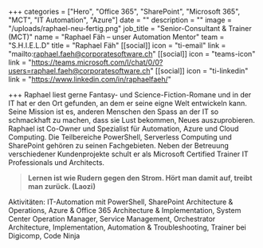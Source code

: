 +++
categories = ["Hero", "Office 365", "SharePoint", "Microsoft 365", "MCT", "IT Automation", "Azure"]
date = ""
description = ""
image = "/uploads/raphael-neu-fertig.png"
job_title = "Senior-Consultant & Trainer (MCT)"
name = "Raphael Fäh – unser Automation Mentor"
team = "S.H.I.E.L.D"
title = "Raphael Fäh"
[[social]]
icon = "ti-email"
link = "mailto:raphael.faeh@corporatesoftware.ch"
[[social]]
icon = "teams-icon"
link = "https://teams.microsoft.com/l/chat/0/0?users=raphael.faeh@corporatesoftware.ch"
[[social]]
icon = "ti-linkedin"
link = "https://www.linkedin.com/in/raphaelfaeh/"

+++
Raphael liest gerne Fantasy- und Science-Fiction-Romane und in der IT hat er den Ort gefunden, an dem er seine eigne Welt entwickeln kann. Seine Mission ist es, anderen Menschen den Spass an der IT so schmackhaft zu machen, dass sie Lust bekommen, Neues auszuprobieren. Raphael ist Co-Owner und Spezialist für Automation, Azure und Cloud Computing. Die Teilbereiche PowerShell, Serverless Computing und SharePoint gehören zu seinen Fachgebieten. Neben der Betreuung verschiedener Kundenprojekte schult er als Microsoft Certified Trainer IT Professionals und Architects.

> **Lernen ist wie Rudern gegen den Strom. Hört man damit auf, treibt man zurück. (Laozi)**

Aktivitäten: IT-Automation mit PowerShell, SharePoint Architecture & Operations, Azure & Office 365 Architecture & Implementation, System Center Operation Manager, Service Management, Orchestrator Architecture, Implementation, Automation & Troubleshooting, Trainer bei Digicomp, Code Ninja